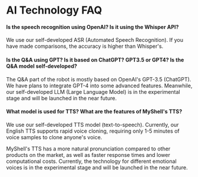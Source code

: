 # AI Technology FAQ

#### Is the speech recognition using OpenAI? Is it using the Whisper API?

We use our self-developed ASR (Automated Speech Recognition). If you have made comparisons, the accuracy is higher than Whisper's.

#### Is the Q&A using GPT? Is it based on ChatGPT? GPT3.5 or GPT4? Is the Q&A model self-developed?

The Q&A part of the robot is mostly based on OpenAI's GPT-3.5 (ChatGPT). We have plans to integrate GPT-4 into some advanced features. Meanwhile, our self-developed LLM (Large Language Model) is in the experimental stage and will be launched in the near future.

#### What model is used for TTS? What are the features of MyShell's TTS?

We use our self-developed TTS model (text-to-speech). Currently, our English TTS supports rapid voice cloning, requiring only 1-5 minutes of voice samples to clone anyone's voice.

MyShell's TTS has a more natural pronunciation compared to other products on the market, as well as faster response times and lower computational costs. Currently, the technology for different emotional voices is in the experimental stage and will be launched in the near future.